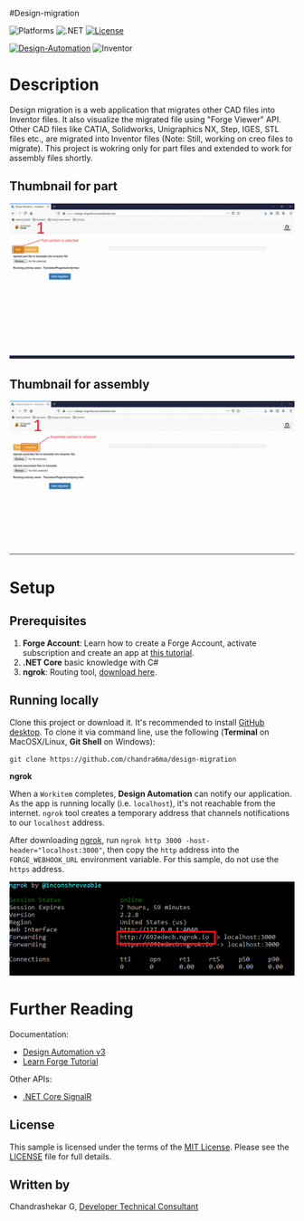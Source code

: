 #Design-migration

![Platforms](https://img.shields.io/badge/platform-Windows|MacOS-lightgray.svg)
![.NET](https://img.shields.io/badge/.NET%20Core-3.1-blue.svg)
[![License](http://img.shields.io/:license-MIT-blue.svg)](http://opensource.org/licenses/MIT)

[![Design-Automation](https://img.shields.io/badge/Design%20Automation-v3-green.svg)](http://developer.autodesk.com/)
![Inventor](https://img.shields.io/badge/Inventor-2021-yellow.svg)

# Description

Design migration is a web application that migrates other CAD files into Inventor files. It also visualize the migrated file using "Forge Viewer" API. Other CAD files like CATIA, Solidworks, Unigraphics NX, Step, IGES, STL files etc., are migrated into Inventor files (Note: Still, working on creo files to migrate). This project is wokring only for part files and extended to work for assembly files shortly.

## Thumbnail for part

![thumbnail](thumbnail_part.gif)

## Thumbnail for assembly

![thumbnail](thumbnail_assy.gif)

# Setup

## Prerequisites

1. **Forge Account**: Learn how to create a Forge Account, activate subscription and create an app at [this tutorial](http://learnforge.autodesk.io/#/account/). 
2. **.NET Core** basic knowledge with C#
3. **ngrok**: Routing tool, [download here](https://ngrok.com/). 

## Running locally

Clone this project or download it. It's recommended to install [GitHub desktop](https://desktop.github.com/). To clone it via command line, use the following (**Terminal** on MacOSX/Linux, **Git Shell** on Windows):

    git clone https://github.com/chandra6ma/design-migration
    
**ngrok**

When a `Workitem` completes, **Design Automation** can notify our application. As the app is running locally (i.e. `localhost`), it's not reachable from the internet. `ngrok` tool creates a temporary address that channels notifications to our `localhost` address.

After downloading [ngrok](https://ngrok.com/), run `ngrok http 3000 -host-header="localhost:3000"`, then copy the `http` address into the `FORGE_WEBHOOK_URL` environment variable. For this sample, do not use the `https` address.

![](https://github.com/Autodesk-Forge/learn.forge.designautomation/blob/master/media/webapp/ngrok_setup.png)

# Further Reading

Documentation:

- [Design Automation v3](https://forge.autodesk.com/en/docs/design-automation/v3/developers_guide/overview/)
- [Learn Forge Tutorial](https://learnforge.autodesk.io/#/tutorials/modifymodels)

Other APIs:

- [.NET Core SignalR](https://docs.microsoft.com/en-us/aspnet/core/signalr/introduction?view=aspnetcore-2.2)

## License

This sample is licensed under the terms of the [MIT License](http://opensource.org/licenses/MIT). Please see the [LICENSE](LICENSE) file for full details.

## Written by

Chandrashekar G, [Developer Technical Consultant](http://forge.autodesk.com)
